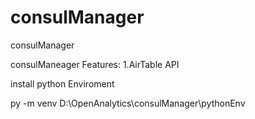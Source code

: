 # consulManager
consulManager

consulManeager Features:
1.AirTable API


install python Enviroment

py -m venv D:\OpenAnalytics\consulManager\pythonEnv